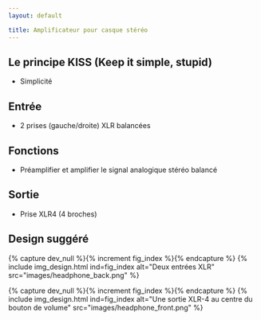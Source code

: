 ```yaml
---
layout: default

title: Amplificateur pour casque stéréo
---
```


## Le principe KISS (Keep it simple, stupid)

* Simplicité

## Entrée

* 2 prises (gauche/droite) XLR balancées

## Fonctions

* Préamplifier et amplifier le signal analogique stéréo balancé

## Sortie

* Prise XLR4 (4 broches)

## Design suggéré

{% capture dev_null %}{% increment fig_index %}{% endcapture %}
{% include img_design.html ind=fig_index alt="Deux entrées XLR" src="images/headphone_back.png" %}

{% capture dev_null %}{% increment fig_index %}{% endcapture %}
{% include img_design.html ind=fig_index alt="Une sortie XLR-4 au centre du bouton de volume" src="images/headphone_front.png" %}
